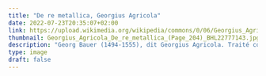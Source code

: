 ```yaml
---
title: "De re metallica, Georgius Agricola"
date: 2022-07-23T20:35:07+02:00
link: https://upload.wikimedia.org/wikipedia/commons/0/06/Georgius_Agricola_De_re_metallica_%28Page_204%29_BHL22777143.jpg
thumbnail: Georgius_Agricola_De_re_metallica_(Page_204)_BHL22777143.jpg
description: "Georg Bauer (1494-1555), dit Georgius Agricola. Traité consacré à l'extraction des minerais et à la métallurgie."
type: image
draft: false
---
```


